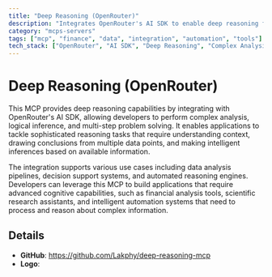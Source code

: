 ```yaml
---
title: "Deep Reasoning (OpenRouter)"
description: "Integrates OpenRouter's AI SDK to enable deep reasoning for complex analysis and inference tasks."
category: "mcps-servers"
tags: ["mcp", "finance", "data", "integration", "automation", "tools"]
tech_stack: ["OpenRouter", "AI SDK", "Deep Reasoning", "Complex Analysis", "Inference Systems"]
---
```


# Deep Reasoning (OpenRouter)

This MCP provides deep reasoning capabilities by integrating with OpenRouter's AI SDK, allowing developers to perform complex analysis, logical inference, and multi-step problem solving. It enables applications to tackle sophisticated reasoning tasks that require understanding context, drawing conclusions from multiple data points, and making intelligent inferences based on available information.

The integration supports various use cases including data analysis pipelines, decision support systems, and automated reasoning engines. Developers can leverage this MCP to build applications that require advanced cognitive capabilities, such as financial analysis tools, scientific research assistants, and intelligent automation systems that need to process and reason about complex information.

## Details

- **GitHub**: https://github.com/Lakphy/deep-reasoning-mcp
- **Logo**: 
